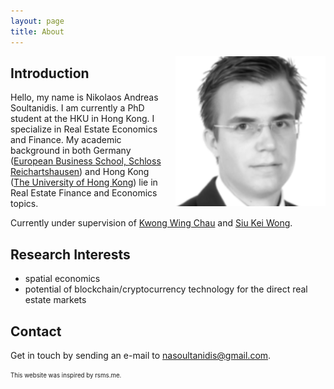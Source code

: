 ```yaml
---
layout: page
title: About
---
```


<img src="/res/nikopic.png" width="240" height="240" align="right" alt="Picture of Nikolaos Andreas Soultanidis" style="margin-left:20px" />

## Introduction

Hello, my name is Nikolaos Andreas Soultanidis. I am currently a PhD student at the HKU in Hong Kong. I specialize in Real Estate Economics and Finance. My academic background in both Germany ([European Business School, Schloss Reichartshausen](www.ebs.edu)) and Hong Kong ([The University of Hong Kong](http://www.arch.hku.hk/programmes_/rec/)) lie in Real Estate Finance and Economics topics.

Currently under supervision of [Kwong Wing Chau](http://rec.hku.hk/kwchau/) and [Siu Kei Wong](http://rec.hku.hk/skkelvin/).

## Research Interests

- spatial economics
- potential of blockchain/cryptocurrency technology for the direct real estate markets


## Contact

Get in touch by sending an e-mail to nasoultanidis@gmail.com.


















<sub><sup>This website was inspired by rsms.me.</sup></sub>
